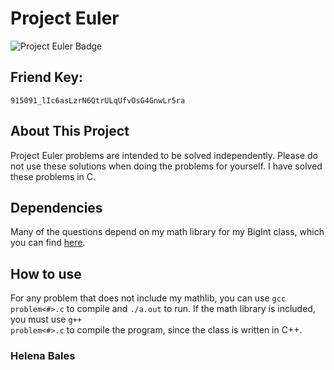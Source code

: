 # Project Euler

![Project Euler Badge](https://projecteuler.net/profile/balesh.png)
<br>
## Friend Key:
<code>915091_lIc6asLzrN6QtrULqUfvOsG4GnwLr5ra</code>

## About This Project
Project Euler problems are intended to be solved independently. Please do not
use these solutions when doing the problems for yourself.
I have solved these problems in C.

## Dependencies
Many of the questions depend on my math library for my BigInt class, which you
can find [here](http://github.com/bales2/MathLib).

## How to use
For any problem that does not include my mathlib, you can use <code>gcc
problem<#>.c</code> to compile and <code>./a.out</code> to run. If the math
library is included, you must use <code>g++ problem<#>.c</code> to compile the
program, since the class is written in C++.

### Helena Bales
